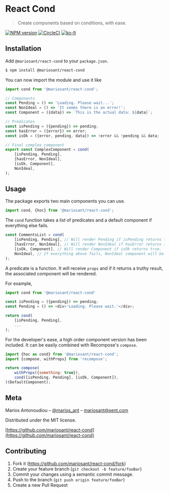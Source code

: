 # React Cond

> Create components based on conditions, with ease.

[![NPM version](https://img.shields.io/npm/v/@mariosant/react-cond.svg)](https://www.npmjs.com/package/@mariosant/react-cond)
[![CircleCI](https://circleci.com/gh/mariosant/react-cond/tree/master.svg?style=svg)](https://circleci.com/gh/mariosant/react-cond/tree/master)
[![ko-fi](https://www.ko-fi.com/img/githubbutton_sm.svg)](https://ko-fi.com/M4M7W45W)

## Installation

Add `@mariosant/react-cond` to your `package.json`.

```bash
$ npm install @mariosant/react-cond
```

You can now import the module and use it like

```javascript
import cond from '@mariosant/react-cond';

// Components
const Pending = () => 'Loading. Please wait...';
const NonIdeal = () => 'It seems there is an error!';
const Component = ({data}) => `This is the actual data: ${data}`;

// Predicates
const isPending = ({pending}) => pending;
const hasError = ({error}) => error;
const isOk = ({error, pending, data}) => !error && !pending && data;

// Final complex component
export const ComplexComponent = cond(
	[isPending, Pending],
	[hasError, NonIdeal],
	[isOk, Component],
	NonIdeal,
);
```

## Usage

The package exports two main components you can use.

```javascript
import cond, {hoc} from '@mariosant/react-cond';
```

The `cond` function takes a list of predicates and a default component if everything else fails.

```javascript
const CommentsList = cond(
	[isPending, Pending], // Will render Pending if isPending returns true.
	[hasError, NonIdeal], // Will render NonIdeal if hasError returns true.
	[isOk, Component], // Will render Component if isOk returns true.
	NonIdeal, // If everything above fails, NonIdeal component will be rendered instead.
);
```

A predicate is a function. It will receive `props` and if it returns a truthy result, the associated component will be rendered.

For example,

```javascript
import cond from '@mariosant/react-cond'

const isPending = ({pending}) => pending;
const Pending = () => <div>'Loading. Please wait.'</div>;

return cond(
	[isPending, Pending],
	...
);
```

For the developer's ease, a high order component version has been included. It can be easily combined with Recompose's `compose`.

```javascript
import {hoc as cond} from '@mariosant/react-cond';
import {compose, withProps} from 'recompose';

return compose(
	withProps({something: true}),
	cond([isPending, Pending], [isOk, Component]),
)(DefaultComponent);
```

## Meta

Marios Antonoudiou – [@marios_ant](https://twitter.com/marios_ant) – mariosant@sent.com

Distributed under the MIT license.

[https://github.com/mariosant/react-cond](https://github.com/mariosant/react-cond)

## Contributing

1. Fork it (<https://github.com/mariosant/react-cond/fork>)
2. Create your feature branch (`git checkout -b feature/fooBar`)
3. Commit your changes using a semantic commit message.
4. Push to the branch (`git push origin feature/fooBar`)
5. Create a new Pull Request
